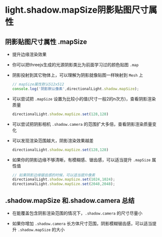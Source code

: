 # light.shadow.mapSize阴影贴图尺寸属性

## 阴影贴图尺寸属性 .mapSize

+ 提升边缘渲染效果

+ 你可以把threejs生成的光源阴影类比为前面学习过的颜色贴图 `.map`
+ 阴影投射到其它物体上，可以理解为阴影就像贴图一样映射到 `Mesh` 上

  ```js
  // mapSize属性默认512x512
  console.log('阴影默认像素',directionalLight.shadow.mapSize);
  ```

+ 可以尝试把 `.mapSize` 设置为比较小的值(尺寸一般2的n次方)，查看阴影渲染质量

  ```js
  directionalLight.shadow.mapSize.set(128,128)
  ```

+ 可以尝试把阴影相机 `.shadow.camera` 的范围扩大多倍，查看阴影渲染质量变化
+ 可以发现渲染范围越大，阴影渲染效果越差

  ```js
  directionalLight.shadow.mapSize.set(128,128)
  ```

+ 如果你的阴影边缘不够清晰，有模糊感、锯齿感，可以适当提升 `.mapSize` 属性值

  ```js
  // 如果阴影边缘锯齿感的时候，可以适当提升像素
  directionalLight.shadow.mapSize.set(1024,1024);
  directionalLight.shadow.mapSize.set(2048,2048);
  ```

## .shadow.mapSize 和.shadow.camera 总结

+ 在能覆盖包含阴影渲染范围的情况下，`.shadow.camera` 的尺寸尽量小

+ 如果你增加 `.shadow.camera` 长方体尺寸范围，阴影模糊锯齿感，可以适当提升 `.shadow.mapSize` 的大小
